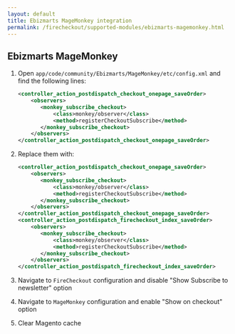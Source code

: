 ```yaml
---
layout: default
title: Ebizmarts MageMonkey integration
permalink: /firecheckout/supported-modules/ebizmarts-magemonkey.html
---
```


## Ebizmarts MageMonkey

 1. Open `app/code/community/Ebizmarts/MageMonkey/etc/config.xml` and find the following lines:

    ```xml
    <controller_action_postdispatch_checkout_onepage_saveOrder>
        <observers>
           <monkey_subscribe_checkout>
               <class>monkey/observer</class>
               <method>registerCheckoutSubscribe</method>
           </monkey_subscribe_checkout>
        </observers>
    </controller_action_postdispatch_checkout_onepage_saveOrder>
    ```

 2. Replace them with:

    ```xml
    <controller_action_postdispatch_checkout_onepage_saveOrder>
        <observers>
           <monkey_subscribe_checkout>
               <class>monkey/observer</class>
               <method>registerCheckoutSubscribe</method>
           </monkey_subscribe_checkout>
        </observers>
    </controller_action_postdispatch_checkout_onepage_saveOrder>
    <controller_action_postdispatch_firecheckout_index_saveOrder>
        <observers>
           <monkey_subscribe_checkout>
               <class>monkey/observer</class>
               <method>registerCheckoutSubscribe</method>
           </monkey_subscribe_checkout>
        </observers>
    </controller_action_postdispatch_firecheckout_index_saveOrder>
    ```

 3. Navigate to `FireCheckout` configuration and disable
 "Show Subscribe to newsletter" option
 4. Navigate to `MageMonkey` configuration and enable "Show on checkout" option
 5. Clear Magento cache
